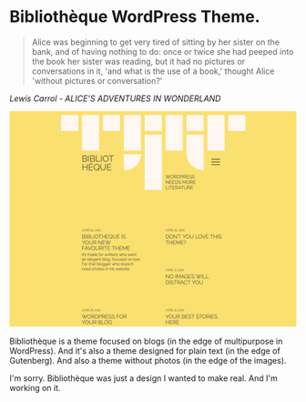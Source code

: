 # Bibliothèque WordPress Theme.

>Alice was beginning to get very tired of sitting by her sister on the bank, and of having nothing to do: once or twice she had peeped into the book her sister was reading, but it had no pictures or conversations in it, 'and what is the use of a book,' thought Alice 'without pictures or conversation?'

_Lewis Carrol - ALICE'S ADVENTURES IN WONDERLAND_



<img src="https://raw.githubusercontent.com/jomorespi/bibliotheque/master/screenshot.png" alt="screenshot of the theme" />

Bibliothèque is a theme focused on blogs (in the edge of multipurpose in WordPress). And it's also a theme designed for plain text (in the edge of Gutenberg). And also a theme without photos (in the edge of the images).

I'm sorry. Bibliothèque was just a design I wanted to make real. And I'm working on it.
